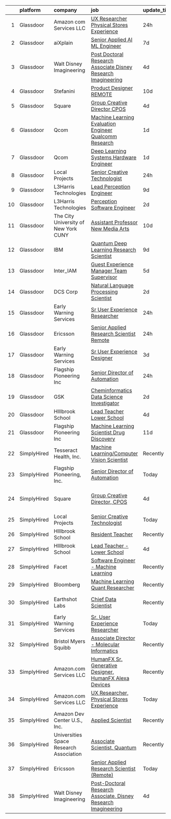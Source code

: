 

|    | platform    | company                                 | job                                                                                                                                                                                                                                                                                                                                                                                                                                                                                                                                                                                                                                                                                                                                                                                                                                                                                                                                                                                                                                                                                                                                                                                                                                                                                                                                                                            | update_time   | location                     |
|---:|:------------|:----------------------------------------|:-------------------------------------------------------------------------------------------------------------------------------------------------------------------------------------------------------------------------------------------------------------------------------------------------------------------------------------------------------------------------------------------------------------------------------------------------------------------------------------------------------------------------------------------------------------------------------------------------------------------------------------------------------------------------------------------------------------------------------------------------------------------------------------------------------------------------------------------------------------------------------------------------------------------------------------------------------------------------------------------------------------------------------------------------------------------------------------------------------------------------------------------------------------------------------------------------------------------------------------------------------------------------------------------------------------------------------------------------------------------------------|:--------------|:-----------------------------|
|  1 | Glassdoor   | Amazon com Services LLC                 | [UX Researcher  Physical Stores Experience](https://www.glassdoor.com/partner/jobListing.htm?pos=104&ao=1136043&s=58&guid=0000018271e6eebeaddbdbd898b11172&src=GD_JOB_AD&t=SR&vt=w&cs=1_052927c2&cb=1659768336329&jobListingId=1008056188123&jrtk=3-0-1g9oudrnbk26q801-1g9oudro1h4ej800-2749bf53ffadfccb-)                                                                                                                                                                                                                                                                                                                                                                                                                                                                                                                                                                                                                                                                                                                                                                                                                                                                                                                                                                                                                                                                     | 24h           | Seattle, WA                  |
|  2 | Glassdoor   | aiXplain                                | [Senior Applied AI ML Engineer](https://www.glassdoor.com/partner/jobListing.htm?pos=119&ao=1136043&s=58&guid=0000018271e6eebeaddbdbd898b11172&src=GD_JOB_AD&t=SR&vt=w&ea=1&cs=1_c380a4ee&cb=1659768336331&jobListingId=1008038685125&jrtk=3-0-1g9oudrnbk26q801-1g9oudro1h4ej800-3f31e0067b9412fb-)                                                                                                                                                                                                                                                                                                                                                                                                                                                                                                                                                                                                                                                                                                                                                                                                                                                                                                                                                                                                                                                                            | 7d            | Remote                       |
|  3 | Glassdoor   | Walt Disney Imagineering                | [Post Doctoral Research Associate  Disney Research Imagineering](https://www.glassdoor.com/partner/jobListing.htm?pos=102&ao=1110586&s=58&guid=0000018271e6eebeaddbdbd898b11172&src=GD_JOB_AD&t=SR&vt=w&cs=1_16ef48ac&cb=1659768336329&jobListingId=1008044584534&cpc=59DEFF8D475298C3&jrtk=3-0-1g9oudrnbk26q801-1g9oudro1h4ej800-2ddaf6e33b47204f--6NYlbfkN0DAFTyt7pbDCC2JPO79CSdi1dIb81yjczP5qsKcZIxgiYm3-7g-689UDqHItQTwke90ROn7vjihijr_YHBPqjURFmZ6Lk7FojtMZ5nEqRywbgPJq9Sth-_pAItFY_kP8T5uXB6khkgRheAmcoorCun9aFyEc5XeaXUwd19k3s51682tWzPeVo7vp9i7LXg05rFysDY8dFTTxQmytqQ9xlpaBr1ja0NV9DZKUgJoQiA4oftbllQQ4FyvEkN1Z58mxRBU1tojBYc3m2qN4Vwz6ixvov_bWyU2lDnDpqlirb-J3TxDtKzUZnfqHfw36dm6wV-v0kY3T1dTk2zI-lpR2dxSooZEy25G87KHP5IDdocBmqQhAw26UprHJgORG7gmvj9EyOVKH-8T57VfUJmS4iRD5qvREXRDGRPAvOO8VgnYhBkmpmwTidQelnQKjMxW8Ko%3D)                                                                                                                                                                                                                                                                                                                                                                                                                                                                                                                                             | 4d            | Glendale, CA                 |
|  4 | Glassdoor   | Stefanini                               | [Product Designer   REMOTE](https://www.glassdoor.com/partner/jobListing.htm?pos=106&ao=1136043&s=58&guid=0000018271e6eebeaddbdbd898b11172&src=GD_JOB_AD&t=SR&vt=w&ea=1&cs=1_10fd304b&cb=1659768336329&jobListingId=1008031185723&jrtk=3-0-1g9oudrnbk26q801-1g9oudro1h4ej800-603b02cc24df940a-)                                                                                                                                                                                                                                                                                                                                                                                                                                                                                                                                                                                                                                                                                                                                                                                                                                                                                                                                                                                                                                                                                | 10d           | Remote                       |
|  5 | Glassdoor   | Square                                  | [Group Creative Director  CPOS](https://www.glassdoor.com/partner/jobListing.htm?pos=105&ao=1136043&s=58&guid=0000018271e6eebeaddbdbd898b11172&src=GD_JOB_AD&t=SR&vt=w&cs=1_2121281f&cb=1659768336329&jobListingId=1008046102664&jrtk=3-0-1g9oudrnbk26q801-1g9oudro1h4ej800-bd8bc251b129c3ab-)                                                                                                                                                                                                                                                                                                                                                                                                                                                                                                                                                                                                                                                                                                                                                                                                                                                                                                                                                                                                                                                                                 | 4d            | Portland, OR                 |
|  6 | Glassdoor   | Qcom                                    | [Machine Learning Evaluation Engineer  Qualcomm Research](https://www.glassdoor.com/partner/jobListing.htm?pos=118&ao=1136043&s=58&guid=0000018271e6eebeaddbdbd898b11172&src=GD_JOB_AD&t=SR&vt=w&cs=1_c1a6227a&cb=1659768336331&jobListingId=1008053405367&jrtk=3-0-1g9oudrnbk26q801-1g9oudro1h4ej800-e31e39029997ac08-)                                                                                                                                                                                                                                                                                                                                                                                                                                                                                                                                                                                                                                                                                                                                                                                                                                                                                                                                                                                                                                                       | 1d            | San Diego, CA                |
|  7 | Glassdoor   | Qcom                                    | [Deep Learning Systems Hardware Engineer](https://www.glassdoor.com/partner/jobListing.htm?pos=120&ao=1136043&s=58&guid=0000018271e6eebeaddbdbd898b11172&src=GD_JOB_AD&t=SR&vt=w&cs=1_ff200676&cb=1659768336331&jobListingId=1008054096328&jrtk=3-0-1g9oudrnbk26q801-1g9oudro1h4ej800-f2de1cf3034822a6-)                                                                                                                                                                                                                                                                                                                                                                                                                                                                                                                                                                                                                                                                                                                                                                                                                                                                                                                                                                                                                                                                       | 1d            | San Diego, CA                |
|  8 | Glassdoor   | Local Projects                          | [Senior Creative Technologist](https://www.glassdoor.com/partner/jobListing.htm?pos=103&ao=1110586&s=58&guid=0000018271e6eebeaddbdbd898b11172&src=GD_JOB_AD&t=SR&vt=w&cs=1_1993080a&cb=1659768336329&jobListingId=1008055604398&cpc=654405A9B1E0A9F5&jrtk=3-0-1g9oudrnbk26q801-1g9oudro1h4ej800-8eb72e4f7635e7ce--6NYlbfkN0DG4ntHtB_rMsnfhgmnSvK2brktLme1L4SiDeJjQ-izrVOLqRJ5-yjEwoYGp-nj3bVdMaMslCamiukK7Q0X9V7OuLo8JzcsyxEEGhF6HE9CW0_z872TntsIYUyp3h84f2Xvw3-ygBMIyakxPRdtlAQnS9vjDXCEZy0RX3gcHMRWdZgr-snTcg25mbFkl1BroTGtf09wjRdAmFTTfhqiCwtlEa9lK-phT43x0ViRu6gKZvmU9zv-sl1SN_xmxo04hVvucIlDBndJ_3DgER6TVccV2K0ofEQAusPcpMkLCgb0Og_ah077QFMGDvquHu_pI0Y2FunAQWHivDqS1Q7RQHE1xmaWKRMIkuYuHf-I4p0MYJWhPdap91UqxWJ2qsJGfriNOLbqA9a86-l0ZXjAW-KhMb2TAtxhw01SRguCRiTwabzPNY-OiNdwAJXjmf6AL5DMOjwHh8q2RAAPVQwABaAJUt_XpNB0uCC-Z1X9P7j4bEeZIkZxFp3q55bE5Btnxdva2VksumGOCWFi9edXYEAYlD9ehuIsRR3yFB1CbXvmmBCw5aTbK4XEEJGbzOVqAA_Ngj-QL0n7xaZOhxEyZeh3KY7inp2uaUgfn4vuqgcL3-S36ECfwMZUuzF8_DndyGOkgakrR_eg5-n-h6_22BBrgLFZVX4c_ybTN709STSBYx929Al1YOYUSALujVmrG2_7863dZultLknx5r23DVymrzE_oqiGqF8rQ6xWHZ5SZykQWS7JoXXgkJSEwZW_cN-_DCQpV1MuJ6yAsG7DDxXPRFJZn5pwNMqBqz3wHZLizT1Ev02oOfPcZrx7xiKufQDw4-9XqbND9EHcIOzLtRSI5nRDk3FErvtvxMNilyvA72G2cdSiYuJiKe4xSE273z1M6Jwrk7_yQyuG_3WS3qebz2KIoKDvccR-mk1A6MvHpLTNSzMtdW1M-o1VfAGtCeqIOtgoa4LyutDuMcjbSkGHlP1PriVmHL-N4OmNJP6lzA%3D%3D) | 24h           | Manhattan                    |
|  9 | Glassdoor   | L3Harris Technologies                   | [Lead  Perception Engineer](https://www.glassdoor.com/partner/jobListing.htm?pos=121&ao=1136043&s=58&guid=0000018271e6eebeaddbdbd898b11172&src=GD_JOB_AD&t=SR&vt=w&cs=1_3d74ea34&cb=1659768336331&jobListingId=1008032603252&jrtk=3-0-1g9oudrnbk26q801-1g9oudro1h4ej800-021eef5a02e54d2e-)                                                                                                                                                                                                                                                                                                                                                                                                                                                                                                                                                                                                                                                                                                                                                                                                                                                                                                                                                                                                                                                                                     | 9d            | Lafayette, LA                |
| 10 | Glassdoor   | L3Harris Technologies                   | [Perception Software Engineer](https://www.glassdoor.com/partner/jobListing.htm?pos=114&ao=1136043&s=58&guid=0000018271e6eebeaddbdbd898b11172&src=GD_JOB_AD&t=SR&vt=w&cs=1_c4730e42&cb=1659768336330&jobListingId=1008049597801&jrtk=3-0-1g9oudrnbk26q801-1g9oudro1h4ej800-e48f99b230a01954-)                                                                                                                                                                                                                                                                                                                                                                                                                                                                                                                                                                                                                                                                                                                                                                                                                                                                                                                                                                                                                                                                                  | 2d            | Lafayette, LA                |
| 11 | Glassdoor   | The City University of New York  CUNY   | [Assistant Professor   New Media Arts](https://www.glassdoor.com/partner/jobListing.htm?pos=110&ao=1136043&s=58&guid=0000018271e6eebeaddbdbd898b11172&src=GD_JOB_AD&t=SR&vt=w&cs=1_980d52a8&cb=1659768336330&jobListingId=1008031493208&jrtk=3-0-1g9oudrnbk26q801-1g9oudro1h4ej800-d56436d2363f2359-)                                                                                                                                                                                                                                                                                                                                                                                                                                                                                                                                                                                                                                                                                                                                                                                                                                                                                                                                                                                                                                                                          | 10d           | New York, NY                 |
| 12 | Glassdoor   | IBM                                     | [Quantum Deep Learning Research Scientist](https://www.glassdoor.com/partner/jobListing.htm?pos=109&ao=1136043&s=58&guid=0000018271e6eebeaddbdbd898b11172&src=GD_JOB_AD&t=SR&vt=w&cs=1_d4d356fd&cb=1659768336330&jobListingId=1008033244593&jrtk=3-0-1g9oudrnbk26q801-1g9oudro1h4ej800-4e1f548f2b7f8637-)                                                                                                                                                                                                                                                                                                                                                                                                                                                                                                                                                                                                                                                                                                                                                                                                                                                                                                                                                                                                                                                                      | 9d            | Yorktown Heights, NY         |
| 13 | Glassdoor   | Inter_IAM                               | [Guest Experience Manager   Team Supervisor](https://www.glassdoor.com/partner/jobListing.htm?pos=112&ao=1136043&s=58&guid=0000018271e6eebeaddbdbd898b11172&src=GD_JOB_AD&t=SR&vt=w&ea=1&cs=1_9bbb693b&cb=1659768336330&jobListingId=1008040074772&jrtk=3-0-1g9oudrnbk26q801-1g9oudro1h4ej800-e2ad0e41ceccb73d-)                                                                                                                                                                                                                                                                                                                                                                                                                                                                                                                                                                                                                                                                                                                                                                                                                                                                                                                                                                                                                                                               | 5d            | Manhattan                    |
| 14 | Glassdoor   | DCS Corp                                | [Natural Language Processing Scientist](https://www.glassdoor.com/partner/jobListing.htm?pos=115&ao=1136043&s=58&guid=0000018271e6eebeaddbdbd898b11172&src=GD_JOB_AD&t=SR&vt=w&cs=1_83dd16d2&cb=1659768336330&jobListingId=1008049326315&jrtk=3-0-1g9oudrnbk26q801-1g9oudro1h4ej800-387dbb19297c16e0-)                                                                                                                                                                                                                                                                                                                                                                                                                                                                                                                                                                                                                                                                                                                                                                                                                                                                                                                                                                                                                                                                         | 2d            | Dayton, OH                   |
| 15 | Glassdoor   | Early Warning Services                  | [Sr  User Experience Researcher](https://www.glassdoor.com/partner/jobListing.htm?pos=108&ao=1136043&s=58&guid=0000018271e6eebeaddbdbd898b11172&src=GD_JOB_AD&t=SR&vt=w&cs=1_0ff2d453&cb=1659768336330&jobListingId=1008056182932&jrtk=3-0-1g9oudrnbk26q801-1g9oudro1h4ej800-8c42f50f7842f8ba-)                                                                                                                                                                                                                                                                                                                                                                                                                                                                                                                                                                                                                                                                                                                                                                                                                                                                                                                                                                                                                                                                                | 24h           | San Francisco, CA            |
| 16 | Glassdoor   | Ericsson                                | [Senior Applied Research Scientist  Remote ](https://www.glassdoor.com/partner/jobListing.htm?pos=113&ao=1136043&s=58&guid=0000018271e6eebeaddbdbd898b11172&src=GD_JOB_AD&t=SR&vt=w&cs=1_b8b2541b&cb=1659768336330&jobListingId=1008056418580&jrtk=3-0-1g9oudrnbk26q801-1g9oudro1h4ej800-b731b7688581a356-)                                                                                                                                                                                                                                                                                                                                                                                                                                                                                                                                                                                                                                                                                                                                                                                                                                                                                                                                                                                                                                                                    | 24h           | Los Angeles, CA              |
| 17 | Glassdoor   | Early Warning Services                  | [Sr  User Experience Designer](https://www.glassdoor.com/partner/jobListing.htm?pos=117&ao=1136043&s=58&guid=0000018271e6eebeaddbdbd898b11172&src=GD_JOB_AD&t=SR&vt=w&cs=1_bbf03111&cb=1659768336331&jobListingId=1008048006364&jrtk=3-0-1g9oudrnbk26q801-1g9oudro1h4ej800-26dc81943396bede-)                                                                                                                                                                                                                                                                                                                                                                                                                                                                                                                                                                                                                                                                                                                                                                                                                                                                                                                                                                                                                                                                                  | 3d            | San Francisco, CA            |
| 18 | Glassdoor   | Flagship Pioneering  Inc                | [Senior Director of Automation](https://www.glassdoor.com/partner/jobListing.htm?pos=107&ao=1136043&s=58&guid=0000018271e6eebeaddbdbd898b11172&src=GD_JOB_AD&t=SR&vt=w&ea=1&cs=1_a68704b0&cb=1659768336330&jobListingId=1008056451297&jrtk=3-0-1g9oudrnbk26q801-1g9oudro1h4ej800-3f1dd78579eb2f7a-)                                                                                                                                                                                                                                                                                                                                                                                                                                                                                                                                                                                                                                                                                                                                                                                                                                                                                                                                                                                                                                                                            | 24h           | Boston, MA                   |
| 19 | Glassdoor   | GSK                                     | [Cheminformatics   Data Science  Investigator](https://www.glassdoor.com/partner/jobListing.htm?pos=116&ao=1136043&s=58&guid=0000018271e6eebeaddbdbd898b11172&src=GD_JOB_AD&t=SR&vt=w&cs=1_4eb03434&cb=1659768336331&jobListingId=1008051681276&jrtk=3-0-1g9oudrnbk26q801-1g9oudro1h4ej800-50a7c1e38c3d8577-)                                                                                                                                                                                                                                                                                                                                                                                                                                                                                                                                                                                                                                                                                                                                                                                                                                                                                                                                                                                                                                                                  | 2d            | Collegeville, PA             |
| 20 | Glassdoor   | HIllbrook School                        | [Lead Teacher   Lower School](https://www.glassdoor.com/partner/jobListing.htm?pos=101&ao=1110586&s=58&guid=0000018271e6eebeaddbdbd898b11172&src=GD_JOB_AD&t=SR&vt=w&ea=1&cs=1_3fc85e4b&cb=1659768336329&jobListingId=1008045647225&cpc=81AAE51C33FDE227&jrtk=3-0-1g9oudrnbk26q801-1g9oudro1h4ej800-9ef777aa9169e715--6NYlbfkN0A3cbxkq1CnjU6LxcwmQjIrxYAcSH-ImKnOWYQWT4QGLG2jHxaFOD8cIzZj1vyTmzkRh25wA-lQeE48GsP_Ylqp57kcLe-poQpvgB9CHPIAMlG0m60uMmOtz0ea9_Sg5QT6GUNjEs5uD890kXzk-nxCozR4XDcmbJB_ddAXMiSu0yPEFS6q6SYxsJ4r1TwbJuvwqqU0RAPzjLvlInH6qoZxBEAyZs8qtRzJqIN8fXkYifjJhGA6IPOl5c91zq2dwBTkO49zk5cQa3LqqrH3gBO3jc2KxZRFP1FV4_3tucXH9tH-gM2RhHZDp--Rnl6wfbKUKnHrSqvVqBP8joLz9oA-Hx_7EK4I7GbC51nu6lSdwc23Dcd-MFoY8USTWkWHSv5its6g7gkQK-9FM2KOqjQPN5Hxl2SqccA9kgxNLl4YwV_ca6lVt5nQqJi31NfsKyFJZiMM5MgQfg8xaQTTIUbPkeuUvcQhCr4_uHvf2qHtbLt-TQ1VvE4nsL9twpZclLPvekQ1INIxA8O4lNjW4UTd)                                                                                                                                                                                                                                                                                                                                                                                                                                                                                         | 4d            | Los Gatos, CA                |
| 21 | Glassdoor   | Flagship Pioneering  Inc                | [Machine Learning Scientist  Drug Discovery](https://www.glassdoor.com/partner/jobListing.htm?pos=111&ao=1136043&s=58&guid=0000018271e6eebeaddbdbd898b11172&src=GD_JOB_AD&t=SR&vt=w&cs=1_2fc42501&cb=1659768336330&jobListingId=1008028988616&jrtk=3-0-1g9oudrnbk26q801-1g9oudro1h4ej800-711180781a7c4d72-)                                                                                                                                                                                                                                                                                                                                                                                                                                                                                                                                                                                                                                                                                                                                                                                                                                                                                                                                                                                                                                                                    | 11d           | Cambridge, MA                |
| 22 | SimplyHired | Tesseract Health, Inc.                  | [Machine Learning/Computer Vision Scientist](https://www.simplyhired.com/job/iwXCtTY72kw5Rvu02vwYQyiUZQPuKE1vaa0Wy-aIRZrUcmJplgx-2g?q=generative+art)                                                                                                                                                                                                                                                                                                                                                                                                                                                                                                                                                                                                                                                                                                                                                                                                                                                                                                                                                                                                                                                                                                                                                                                                                          | Recently      | Remote                       |
| 23 | SimplyHired | Flagship Pioneering, Inc.               | [Senior Director of Automation](https://www.simplyhired.com/job/h7as4y8hL4gXvpUvoJ9Wc_wqSVobgVse1rFsDEgxeJK7Rb8RacOL2g?q=generative+art)                                                                                                                                                                                                                                                                                                                                                                                                                                                                                                                                                                                                                                                                                                                                                                                                                                                                                                                                                                                                                                                                                                                                                                                                                                       | Today         | Boston, MA                   |
| 24 | SimplyHired | Square                                  | [Group Creative Director, CPOS](https://www.simplyhired.com/job/sSMnzHSDazmyyP9EqNRCB1T-chznggVYIHgF4vYKVK0KL9L01ZkXdg?q=generative+art)                                                                                                                                                                                                                                                                                                                                                                                                                                                                                                                                                                                                                                                                                                                                                                                                                                                                                                                                                                                                                                                                                                                                                                                                                                       | 4d            | Los Angeles, CA +2 locations |
| 25 | SimplyHired | Local Projects                          | [Senior Creative Technologist](https://www.simplyhired.com/job/WmHdtkCzXpwbw1qe-t4VZGq063CV1r8XootsjwORJiTktBBdB06JYA?q=generative+art)                                                                                                                                                                                                                                                                                                                                                                                                                                                                                                                                                                                                                                                                                                                                                                                                                                                                                                                                                                                                                                                                                                                                                                                                                                        | Today         | Manhattan, NY                |
| 26 | SimplyHired | HIllbrook School                        | [Resident Teacher](https://www.simplyhired.com/job/ChngzFNlRif50GXH6bPO6W01YyghpWI-wYlkGi2HAwqNndkwoOXVEw?q=generative+art)                                                                                                                                                                                                                                                                                                                                                                                                                                                                                                                                                                                                                                                                                                                                                                                                                                                                                                                                                                                                                                                                                                                                                                                                                                                    | Recently      | Los Gatos, CA                |
| 27 | SimplyHired | HIllbrook School                        | [Lead Teacher - Lower School](https://www.simplyhired.com/job/OUgAjM8ks4L2yKCovRzGlaOvlPEUEwL3o7pxp6h4-j5fkhU2dxbI8g?q=generative+art)                                                                                                                                                                                                                                                                                                                                                                                                                                                                                                                                                                                                                                                                                                                                                                                                                                                                                                                                                                                                                                                                                                                                                                                                                                         | 4d            | Los Gatos, CA                |
| 28 | SimplyHired | Facet                                   | [Software Engineer - Machine Learning](https://www.simplyhired.com/job/rRl7LpYqGiIowLAwzbrNzMgXtXTFbKgtp-z9fo66PKEqX4Q6nYlO_w?q=generative+art)                                                                                                                                                                                                                                                                                                                                                                                                                                                                                                                                                                                                                                                                                                                                                                                                                                                                                                                                                                                                                                                                                                                                                                                                                                | Recently      | San Francisco, CA            |
| 29 | SimplyHired | Bloomberg                               | [Machine Learning Quant Researcher](https://www.simplyhired.com/job/VPoBWZeqtsL_I-8lUeUVH-XyL3kFT6mMxT20wo9--CNiv9Uav37p5Q?q=generative+art)                                                                                                                                                                                                                                                                                                                                                                                                                                                                                                                                                                                                                                                                                                                                                                                                                                                                                                                                                                                                                                                                                                                                                                                                                                   | Recently      | New York, NY                 |
| 30 | SimplyHired | Earthshot Labs                          | [Chief Data Scientist](https://www.simplyhired.com/job/I5CKRLpZZNDbjLigKLcbB6eruSkRY13sCwLp4a4tsRLcQ4At7ZlxiA?q=generative+art)                                                                                                                                                                                                                                                                                                                                                                                                                                                                                                                                                                                                                                                                                                                                                                                                                                                                                                                                                                                                                                                                                                                                                                                                                                                | Recently      | San Francisco, CA            |
| 31 | SimplyHired | Early Warning Services                  | [Sr. User Experience Researcher](https://www.simplyhired.com/job/RfDomv_5K1IMRAbeKeGOQRviz8wb2Vd4vLQm_qamOCnQx1EwS5HDRw?q=generative+art)                                                                                                                                                                                                                                                                                                                                                                                                                                                                                                                                                                                                                                                                                                                                                                                                                                                                                                                                                                                                                                                                                                                                                                                                                                      | Today         | San Francisco, CA            |
| 32 | SimplyHired | Bristol Myers Squibb                    | [Associate Director - Molecular Informatics](https://www.simplyhired.com/job/QtWWkNjz_Cu3ZIEtJ0B9sthqkeZ5MfHKqpcgho2hq4l3uGmX674F0Q?q=generative+art)                                                                                                                                                                                                                                                                                                                                                                                                                                                                                                                                                                                                                                                                                                                                                                                                                                                                                                                                                                                                                                                                                                                                                                                                                          | Recently      | San Diego, CA                |
| 33 | SimplyHired | Amazon.com Services LLC                 | [HumanFX Sr. Generative Designer, HumanFX Alexa Devices](https://www.simplyhired.com/job/SSrYI_L00o51iyDd7qkZ-T9exLAgSWhXx3vY8D9A9QeIMCvp9Z202A?q=generative+art)                                                                                                                                                                                                                                                                                                                                                                                                                                                                                                                                                                                                                                                                                                                                                                                                                                                                                                                                                                                                                                                                                                                                                                                                              | Recently      | Remote                       |
| 34 | SimplyHired | Amazon.com Services LLC                 | [UX Researcher, Physical Stores Experience](https://www.simplyhired.com/job/R2RhK1xdU2bA7ir0Bm-noPvwKPBBMiXBLkUPuUGF842XrqgZaL8Ilg?q=generative+art)                                                                                                                                                                                                                                                                                                                                                                                                                                                                                                                                                                                                                                                                                                                                                                                                                                                                                                                                                                                                                                                                                                                                                                                                                           | Today         | Seattle, WA                  |
| 35 | SimplyHired | Amazon Dev Center U.S., Inc.            | [Applied Scientist](https://www.simplyhired.com/job/qMAWVPVKFjadrW41RZEeHkQ3rOzVAxWjrc4w_nK0Bephd9BmWrgC2g?q=generative+art)                                                                                                                                                                                                                                                                                                                                                                                                                                                                                                                                                                                                                                                                                                                                                                                                                                                                                                                                                                                                                                                                                                                                                                                                                                                   | Recently      | Sunnyvale, CA                |
| 36 | SimplyHired | Universities Space Research Association | [Associate Scientist, Quantum](https://www.simplyhired.com/job/A_kNwmPauICIfo5Qu5V7PVE0zdmhMpn6G33lWYk4RtzR6S2AfVqQ5A?q=generative+art)                                                                                                                                                                                                                                                                                                                                                                                                                                                                                                                                                                                                                                                                                                                                                                                                                                                                                                                                                                                                                                                                                                                                                                                                                                        | Recently      | Mountain View, CA            |
| 37 | SimplyHired | Ericsson                                | [Senior Applied Research Scientist (Remote)](https://www.simplyhired.com/job/yiJ0NlASEdJLrfn-wOhm60SQEkQMgOYTroZFKfRQkU4OiTc0c804kw?q=generative+art)                                                                                                                                                                                                                                                                                                                                                                                                                                                                                                                                                                                                                                                                                                                                                                                                                                                                                                                                                                                                                                                                                                                                                                                                                          | Today         | Los Angeles, CA              |
| 38 | SimplyHired | Walt Disney Imagineering                | [Post-Doctoral Research Associate, Disney Research Imagineering](https://www.simplyhired.com/job/xgzpq4A2COkd0L5A_aTL5aR8_XgxHhPhp-HR_6Nttc1EDa0CBOPLMg?q=generative+art)                                                                                                                                                                                                                                                                                                                                                                                                                                                                                                                                                                                                                                                                                                                                                                                                                                                                                                                                                                                                                                                                                                                                                                                                      | 4d            | Glendale, CA                 |